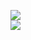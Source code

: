 [![](https://img.shields.io/badge/Made%20With-Github%20Spray-lightgrey.svg?style=for-the-badge&logo=github)](https://github.com/Annihil/github-spray#16269)  
[![](https://i.imgur.com/2DrTn0Z.gif)](https://github.com/Annihil/github-spray)